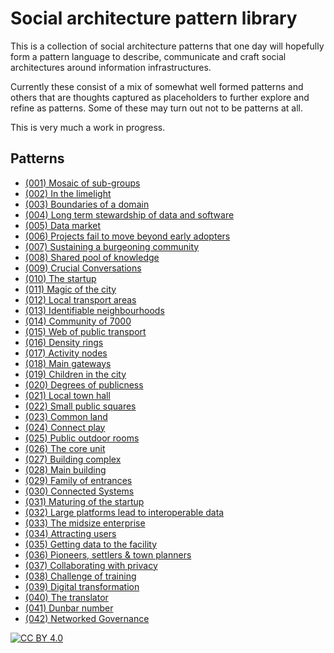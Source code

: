 # Social architecture pattern library

This is a collection of social architecture patterns that one day will hopefully form a pattern language to describe, communicate and craft social architectures around information infrastructures.

Currently these consist of a mix of somewhat well formed patterns and others that are thoughts captured as placeholders to further explore and refine as patterns.  Some of these may turn out not to be patterns at all.

This is very much a work in progress.


## Patterns

* [(001) Mosaic of sub-groups](patterns/(001)%20Mosaic%20of%20sub-groups/README.md)
* [(002) In the limelight](patterns/(002)%20In%20the%20limelight/README.md)
* [(003) Boundaries of a domain](patterns/(003)%20Boundaries%20of%20a%20domain/README.md)
* [(004) Long term stewardship of data and software](patterns/(004)%20Long%20term%20stewardship%20of%20data%20and%20software/README.md)
* [(005) Data market](patterns/(005)%20Data%20market/README.md)
* [(006) Projects fail to move beyond early adopters](patterns/(006)%20Projects%20fail%20to%20move%20beyond%20early%20adopters/README.md)
* [(007) Sustaining a burgeoning community](patterns/(007)%20Sustaining%20a%20burgeoning%20community/README.md)
* [(008) Shared pool of knowledge](patterns/(008)%20Shared%20pool%20of%20knowledge/README.md)
* [(009) Crucial Conversations](patterns/(009)%20Crucial%20Conversations/README.md)
* [(010) The startup](patterns/(010)%20The%20startup/README.md)
* [(011) Magic of the city](patterns/(011)%20Magic%20of%20the%20city/README.md)
* [(012) Local transport areas](patterns/(012)%20Local%20transport%20areas/README.md)
* [(013) Identifiable neighbourhoods](patterns/(013)%20Identifiable%20neighbourhoods/README.md)
* [(014) Community of 7000](patterns/(014)%20Community%20of%207000/README.md)
* [(015) Web of public transport](patterns/(015)%20Web%20of%20public%20transport/README.md)
* [(016) Density rings](patterns/(016)%20Density%20rings/README.md)
* [(017) Activity nodes](patterns/(017)%20Activity%20nodes/README.md)
* [(018) Main gateways](patterns/(018)%20Main%20gateways/README.md)
* [(019) Children in the city](patterns/(019)%20Children%20in%20the%20city/README.md)
* [(020) Degrees of publicness](patterns/(020)%20Degrees%20of%20publicness/README.md)
* [(021) Local town hall](patterns/(021)%20Local%20town%20hall/README.md)
* [(022) Small public squares](patterns/(022)%20Small%20public%20squares/README.md)
* [(023) Common land](patterns/(023)%20Common%20land/README.md)
* [(024) Connect play](patterns/(024)%20Connect%20play/README.md)
* [(025) Public outdoor rooms](patterns/(025)%20Public%20outdoor%20rooms/README.md)
* [(026) The core unit](patterns/(026)%20The%20core%20unit/README.md)
* [(027) Building complex](patterns/(027)%20Building%20complex/README.md)
* [(028) Main building](patterns/(028)%20Main%20building/README.md)
* [(029) Family of entrances](patterns/(029)%20Family%20of%20entrances/README.md)
* [(030) Connected Systems](patterns/(030)%20Connected%20Systems/README.md)
* [(031) Maturing of the startup](patterns/(031)%20Maturing%20of%20the%20startup/README.md)
* [(032) Large platforms lead to interoperable data](patterns/(032)%20Large%20platforms%20lead%20to%20interoperable%20data/README.md)
* [(033) The midsize enterprise](patterns/(033)%20The%20midsize%20enterprise/README.md)
* [(034) Attracting users](patterns/(034)%20Attracting%20users/README.md)
* [(035) Getting data to the facility](patterns/(035)%20Getting%20data%20to%20the%20facility/README.md)
* [(036) Pioneers, settlers & town planners](patterns/(036)%20Pioneers%2C%20settlers%20%26%20town%20planners/README.md)
* [(037) Collaborating with privacy](patterns/(037)%20Collaborating%20with%20privacy/README.md)
* [(038) Challenge of training](patterns/(038)%20Challenge%20of%20training/README.md)
* [(039) Digital transformation](patterns/(039)%20Digital%20transformation/README.md)
* [(040) The translator](patterns/(040)%20The%20translator/README.md)
* [(041) Dunbar number](patterns/(041)%20Dunbar%20number/README.md)
* [(042) Networked Governance](patterns/(042)%20Networked%20governance/README.md)

[![CC BY 4.0][cc-by-image]][cc-by]

[cc-by]: http://creativecommons.org/licenses/by/4.0/
[cc-by-image]: https://i.creativecommons.org/l/by/4.0/88x31.png

